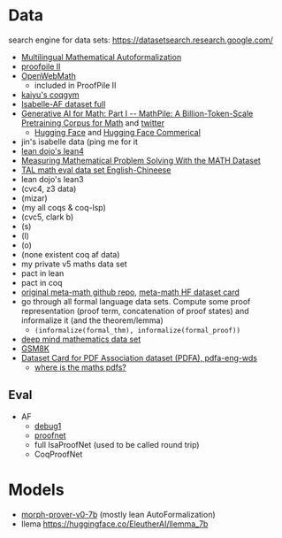 # Data
search engine for data sets: https://datasetsearch.research.google.com/

- [Multilingual Mathematical Autoformalization](https://github.com/albertqjiang/MMA)
- [proofpile II](https://huggingface.co/datasets/EleutherAI/proof-pile-2)
- [OpenWebMath](https://huggingface.co/datasets/open-web-math/open-web-math)
    - included in ProofPile II
- [kaiyu's coqgym](https://zenodo.org/records/8101883)
- [Isabelle-AF dataset full](https://docs.google.com/spreadsheets/d/1dEWWzjuEXwf9s4II0CixH4sqopc1flIMFx19UjHiyNU/edit?resourcekey=0-_G7oxmbh7szV5jx-HxhepQ#gid=1063821127)
- [Generative AI for Math: Part I -- MathPile: A Billion-Token-Scale Pretraining Corpus for Math](https://gair-nlp.github.io/MathPile/) and [twitter](https://twitter.com/arankomatsuzaki/status/1740564961032556942?s=20)
    - [Hugging Face](https://huggingface.co/datasets/GAIR/MathPile) and [Hugging Face Commerical](https://huggingface.co/datasets/GAIR/MathPile_Commercial)
- jin's isabelle data (ping me for it
- [lean dojo's lean4](https://zenodo.org/records/10044516)
- [Measuring Mathematical Problem Solving With the MATH Dataset](https://github.com/hendrycks/math)
- [TAL math eval data set English-Chineese](https://huggingface.co/datasets/math-eval/TAL-SCQ5K?row=0)
- lean dojo's lean3
- (cvc4, z3 data)
- (mizar)
- (my all coqs & coq-lsp)
- (cvc5, clark b)
- (s)
- (l)
- (o)
- (none existent coq af data)
-  my private v5 maths data set
-  pact in lean
-  pact in coq
-  [original meta-math github repo](https://github.com/meta-math/MetaMath), [meta-math HF dataset card](https://huggingface.co/datasets/meta-math/MetaMathQA/tree/main)
-  go through all formal language data sets. Compute some proof representation (proof term, concatenation of proof states) and informalize it (and the theorem/lemma)
    - `(informalize(formal_thm), informalize(formal_proof))`
- [deep mind mathematics data set](https://github.com/google-deepmind/mathematics_dataset)
- [GSM8K](https://huggingface.co/datasets/gsm8k)
- [Dataset Card for PDF Association dataset (PDFA), pdfa-eng-wds](https://huggingface.co/datasets/pixparse/pdfa-eng-wds)
    - [where is the maths pdfs?](https://huggingface.co/datasets/pixparse/pdfa-eng-wds/discussions/2) 

## Eval
- AF
    - [debug1](https://huggingface.co/datasets/brando/debug1_af)
    - [proofnet](https://huggingface.co/datasets/hoskinson-center/proofnet)
    - full IsaProofNet (used to be called round trip)
    - CoqProofNet

# Models
- [morph-prover-v0-7b](https://huggingface.co/morph-labs/morph-prover-v0-7b) (mostly lean AutoFormalization)
- llema https://huggingface.co/EleutherAI/llemma_7b


